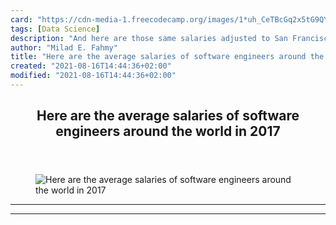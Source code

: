 ```yaml
---
card: "https://cdn-media-1.freecodecamp.org/images/1*uh_CeTBcGq2x5tG9QYcALg.png"
tags: [Data Science]
description: "And here are those same salaries adjusted to San Francisco’s "
author: "Milad E. Fahmy"
title: "Here are the average salaries of software engineers around the world in 2017"
created: "2021-08-16T14:44:36+02:00"
modified: "2021-08-16T14:44:36+02:00"
---
```

<div class="site-wrapper">
<main id="site-main" class="site-main outer">
<div class="inner">
<article class="post-full post tag-data-science tag-data-visualization tag-tech tag-startup tag-life-lessons ">
<header class="post-full-header">
<h1 class="post-full-title">Here are the average salaries of software engineers around the world in 2017</h1>
</header>
<figure class="post-full-image">
<picture>
<source media="(max-width: 700px)" sizes="1px" srcset="data:image/gif;base64,R0lGODlhAQABAIAAAAAAAP///yH5BAEAAAAALAAAAAABAAEAAAIBRAA7 1w">
<source media="(min-width: 701px)" sizes="(max-width: 800px) 400px,
(max-width: 1170px) 700px,
1400px" srcset="https://cdn-media-1.freecodecamp.org/images/1*uh_CeTBcGq2x5tG9QYcALg.png 300w,
https://cdn-media-1.freecodecamp.org/images/1*uh_CeTBcGq2x5tG9QYcALg.png 600w,
https://cdn-media-1.freecodecamp.org/images/1*uh_CeTBcGq2x5tG9QYcALg.png 1000w,
https://cdn-media-1.freecodecamp.org/images/1*uh_CeTBcGq2x5tG9QYcALg.png 2000w">
<img onerror="this.style.display='none'" src="https://cdn-media-1.freecodecamp.org/images/1*uh_CeTBcGq2x5tG9QYcALg.png" alt="Here are the average salaries of software engineers around the world in 2017">
</picture>
</figure>
<section class="post-full-content">
<div class="post-content">
</div>
<hr>
<hr>
</section>
</article>
</div>
</main>
</div>
<!-- Google Tag Manager (noscript) -->
<!-- End Google Tag Manager (noscript) -->
